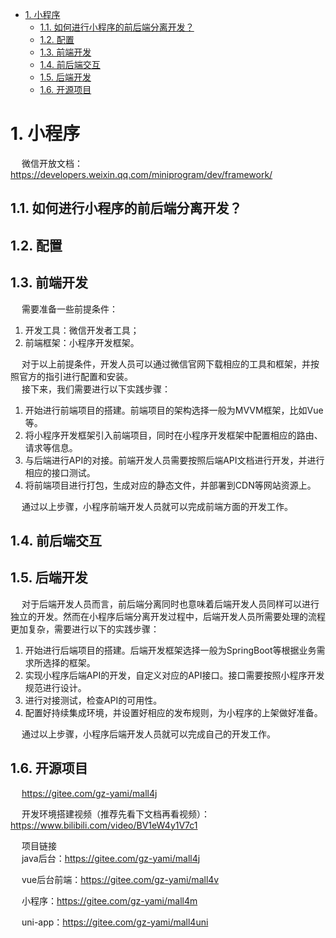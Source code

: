 
<!-- TOC -->

- [1. 小程序](#1-小程序)
    - [1.1. 如何进行小程序的前后端分离开发？](#11-如何进行小程序的前后端分离开发)
    - [1.2. 配置](#12-配置)
    - [1.3. 前端开发](#13-前端开发)
    - [1.4. 前后端交互](#14-前后端交互)
    - [1.5. 后端开发](#15-后端开发)
    - [1.6. 开源项目](#16-开源项目)

<!-- /TOC -->


# 1. 小程序

<!-- 
视频

-->

&emsp; 微信开放文档：https://developers.weixin.qq.com/miniprogram/dev/framework/


## 1.1. 如何进行小程序的前后端分离开发？  
<!-- 

http://www.jijinweb.net/zixun/zxun/4712.html
-->


## 1.2. 配置    

## 1.3. 前端开发  
<!-- 
H5打包封装小程序系统开发
https://baijiahao.baidu.com/s?id=1772831355361836352&wfr=spider&for=pc
微信小程序嵌入 h5网页
https://sapp.yimenapp.com/info@-wei-xin-xiao-cheng-xu-qian-ru--h5-wang-xie-2444.html&wd=&eqid=c6e56447000640850000000364899051
-->

&emsp; 需要准备一些前提条件：  
1. 开发工具：微信开发者工具；  
2. 前端框架：小程序开发框架。  

&emsp; 对于以上前提条件，开发人员可以通过微信官网下载相应的工具和框架，并按照官方的指引进行配置和安装。  
&emsp; 接下来，我们需要进行以下实践步骤：  
1. 开始进行前端项目的搭建。前端项目的架构选择一般为MVVM框架，比如Vue等。  
2. 将小程序开发框架引入前端项目，同时在小程序开发框架中配置相应的路由、请求等信息。  
3. 与后端进行API的对接。前端开发人员需要按照后端API文档进行开发，并进行相应的接口测试。  
4. 将前端项目进行打包，生成对应的静态文件，并部署到CDN等网站资源上。  

&emsp; 通过以上步骤，小程序前端开发人员就可以完成前端方面的开发工作。  


## 1.4. 前后端交互  
<!-- 

https://developers.weixin.qq.com/community/develop/article/doc/000e2c2c3c0d40dfbd0dfa7fd5b013
-->


## 1.5. 后端开发  
&emsp; 对于后端开发人员而言，前后端分离同时也意味着后端开发人员同样可以进行独立的开发。然而在小程序后端分离开发过程中，后端开发人员所需要处理的流程更加复杂，需要进行以下的实践步骤：  

1. 开始进行后端项目的搭建。后端开发框架选择一般为SpringBoot等根据业务需求所选择的框架。  
2. 实现小程序后端API的开发，自定义对应的API接口。接口需要按照小程序开发规范进行设计。  
3. 进行对接测试，检查API的可用性。  
4. 配置好持续集成环境，并设置好相应的发布规则，为小程序的上架做好准备。  

&emsp; 通过以上步骤，小程序后端开发人员就可以完成自己的开发工作。  


## 1.6. 开源项目  
&emsp; https://gitee.com/gz-yami/mall4j

&emsp; 开发环境搭建视频（推荐先看下文档再看视频）：https://www.bilibili.com/video/BV1eW4y1V7c1  

&emsp; 项目链接  
&emsp; java后台：https://gitee.com/gz-yami/mall4j  

&emsp; vue后台前端：https://gitee.com/gz-yami/mall4v  

&emsp; 小程序：https://gitee.com/gz-yami/mall4m 

&emsp; uni-app：https://gitee.com/gz-yami/mall4uni  

